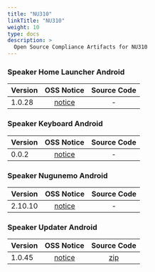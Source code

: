 ```yaml
---
title: "NU310"
linkTitle: "NU310"
weight: 10
type: docs
description: >
  Open Source Compliance Artifacts for NU310
---
```


### Speaker Home Launcher Android

| Version | OSS Notice | Source Code |
|---|:---:|:---:|
| 1.0.28 | [notice](https://opensource.sktelecom.com/compliance_artifacts/nugu_nu310_speaker_home_launcher/android/1.0.28/NU310_Speaker_home_launcher_android_1.0.28_OSS_Notice.html)  | - |

### Speaker Keyboard Android

| Version | OSS Notice | Source Code |
|---|:---:|:---:|
| 0.0.2 | [notice](https://opensource.sktelecom.com/compliance_artifacts/nugu_nu310_speaker_keyboard/android/0.0.2/NU310_Speaker_keyboard_android_0.0.2_OSS_Notice.html)  | - |

### Speaker Nugunemo Android

| Version | OSS Notice | Source Code |
|---|:---:|:---:|
| 2.10.10 | [notice](https://opensource.sktelecom.com/compliance_artifacts/nugu_nu310_speaker_nugunemo/android/2.10.10/NU310_Speaker_nugunemo_android_2.10.10_OSS_Notice.html)  | - |

### Speaker Updater Android

| Version | OSS Notice | Source Code |
|---|:---:|:---:|
| 1.0.45 | [notice](https://opensource.sktelecom.com/compliance_artifacts/nugu_nu310_speaker_updater/android/1.0.45/NU310_Speaker_updater_android_1.0.45_OSS_Notice.html)  | [zip](https://opensource.sktelecom.com/compliance_artifacts/nugu_nu310_speaker_updater/android/1.0.45/jsr-305.zip) |